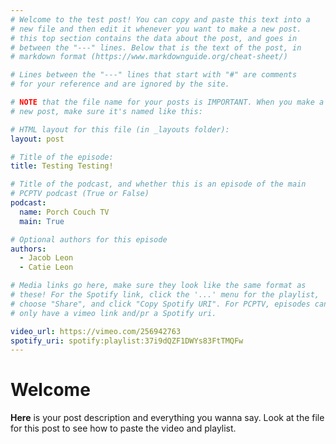 ```yaml
---
# Welcome to the test post! You can copy and paste this text into a
# new file and then edit it whenever you want to make a new post.
# this top section contains the data about the post, and goes in
# between the "---" lines. Below that is the text of the post, in
# markdown format (https://www.markdownguide.org/cheat-sheet/)

# Lines between the "---" lines that start with "#" are comments
# for your reference and are ignored by the site.

# NOTE that the file name for your posts is IMPORTANT. When you make a
# new post, make sure it's named like this:

# HTML layout for this file (in _layouts folder):
layout: post

# Title of the episode:
title: Testing Testing!

# Title of the podcast, and whether this is an episode of the main
# PCPTV podcast (True or False)
podcast:
  name: Porch Couch TV
  main: True

# Optional authors for this episode
authors:
  - Jacob Leon
  - Catie Leon

# Media links go here, make sure they look like the same format as
# these! For the Spotify link, click the '...' menu for the playlist,
# choose "Share", and click "Copy Spotify URI". For PCPTV, episodes can
# only have a vimeo link and/pr a Spotify uri.

video_url: https://vimeo.com/256942763
spotify_uri: spotify:playlist:37i9dQZF1DWYs83FtTMQFw
---
```


# Welcome

**Here** is your post description and everything you wanna say. Look at the file for this post to see how to paste the video and playlist.
